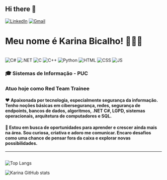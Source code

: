 ## Hi there 👋

[![LinkedIn](https://img.shields.io/badge/LinkedIn-0077B5?style=for-the-badge&logo=linkedin&logoColor=white)](https://www.linkedin.com/in/karinaoliveiraa/)
[![Gmail](https://img.shields.io/badge/Gmail-D14836?style=for-the-badge&logo=gmail&logoColor=white)](mailto:contatokarinabicalho@gmail.com)


# Meu nome é Karina Bicalho! 👩‍💻👋

<div style="display: inline_block"><br/>
<img align=" center" alt="C#" src = "https://img.shields.io/badge/C%23-239120?style=for-the-badge&logo=c-sharp&logoColor=white">
<img align=" center" alt=".NET" src = "https://img.shields.io/badge/.NET-5C2D91?style=for-the-badge&logo=.net&logoColor=white">
<img align=" center" alt="C" src = "https://img.shields.io/badge/C-00599C?style=for-the-badge&logo=c&logoColor=white">
<img align=" center" alt="C++" src = "https://img.shields.io/badge/C%2B%2B-00599C?style=for-the-badge&logo=c%2B%2B&logoColor=white">
<img align=" center" alt="Python" src = "https://img.shields.io/badge/Python-14354C?style=for-the-badge&logo=python&logoColor=white">
<img align=" center" alt="HTML" src = "https://img.shields.io/badge/HTML-239120?style=for-the-badge&logo=html5&logoColor=white">
<img align=" center" alt="CSS" src = "https://img.shields.io/badge/CSS-239120?&style=for-the-badge&logo=css3&logoColor=white">
<img align=" center" alt="JS" src = "https://img.shields.io/badge/JavaScript-F7DF1E?style=for-the-badge&logo=javascript&logoColor=black">
</div>

### 🎓 Sistemas de Informação - PUC
### Atuo hoje como Red Team Trainee
#### ❤️ Apaixonada por tecnologia, especialmente segurança da informação. Tenho noções básicas em cibersegurança, redes, segurança de endpoints, bancos de dados, algoritmos, .NET C#, LGPD, sistemas operacionais, arquitetura de computadores e SQL. 

#### 🚀 Estou em busca de oportunidades para aprender e crescer ainda mais na área. Sou curiosa, criativa e adoro me comunicar. Encaro desafios como uma chance de pensar fora da caixa e explorar novas possibilidades.

---

<div style="display: inline-block; justify-content: space-around;">

![Top Langs](https://github-readme-stats.vercel.app/api/top-langs/?username=karinabicalho&hide_progress=false)

![Karina GitHub stats](https://github-readme-stats.vercel.app/api?username=karinabicalho&show_icons=true&theme=merko)

</div>

